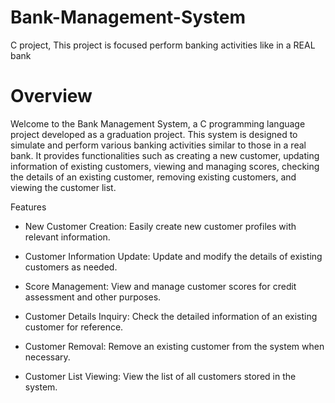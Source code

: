 # Bank-Management-System
C  project,  This project is focused perform banking activities like in a REAL bank

# Overview
Welcome to the Bank Management System, a C programming language project developed as a graduation project. This system is designed to simulate and perform various banking activities similar to those in a real bank. It provides functionalities such as creating a new customer, updating information of existing customers, viewing and managing scores, checking the details of an existing customer, removing existing customers, and viewing the customer list.

Features
- New Customer Creation: Easily create new customer profiles with relevant information.

- Customer Information Update: Update and modify the details of existing customers as needed.

- Score Management: View and manage customer scores for credit assessment and other purposes.

- Customer Details Inquiry: Check the detailed information of an existing customer for reference.

- Customer Removal: Remove an existing customer from the system when necessary.

- Customer List Viewing: View the list of all customers stored in the system.
